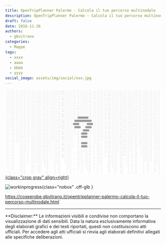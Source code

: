 ```yaml
---
title: OpenTripPlanner Palermo - Calcola il tuo percorso multinodale
description: OpenTripPlanner Palermo - Calcola il tuo percorso multinodale
draft: false
date: 2016-11-26
authors:
  - gbvitrano
categories:
  - Mappe
tags:
  - xxxx
  - aaaa
  - bbbb
  - yyyy
social_image: assets/img/social/xxx.jpg
---
```

<style>
.md-typeset code { background-color: #fff0;}  
.md-typeset pre>code { background-color: #fff0;}  
</style>
[![OpenTripPlanner](xxx.jpg "OpenTripPlanner Palermo - Calcola il tuo percorso multinodale" ){class="crop gray" align=right}](index.md)

![workinprogress](https://coseerobe.it/assets/img/workinprogress.jpg "Work in progress"){class="nobox" .off-glb }
<!-- more -->

https://coseerobe.gbvitrano.it/opentripplanner-palermo-calcola-il-tuo-percorso-multinodale.html

<hr>
**Disclaimer:** Le informazioni visibili e condivise non comportano la visualizzazione di dati sensibili. Data la natura esclusivamente informativa degli elaborati grafici e dei testi riportati, questi non costituiscono atti ufficiali. Per accedere agli atti ufficiali si rinvia agli elaborati definitivi allegati alle specifiche deliberazioni.